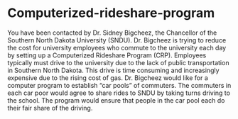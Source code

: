# Computerized-rideshare-program
You have been contacted by Dr. Sidney Bigcheez, the Chancellor of the Southern North Dakota University
(SNDU). Dr. Bigcheez is trying to reduce the cost for university employees who commute to the university
each day by setting up a Computerized Rideshare Program (CRP). Employees typically must drive to the
university due to the lack of public transportation in Southern North Dakota. This drive is time consuming
and increasingly expensive due to the rising cost of gas. Dr. Bigcheez would like for a computer program to
establish “car pools” of commuters. The commuters in each car poor would agree to share rides to SNDU
by taking turns driving to the school. The program would ensure that people in the car pool each do their
fair share of the driving.